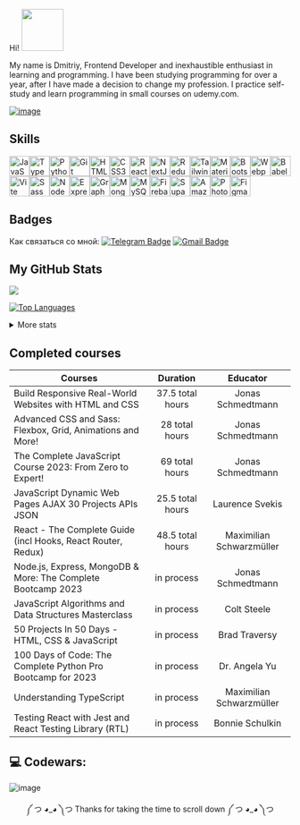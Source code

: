 
Hi! <img src="https://media.giphy.com/media/mGcNjsfWAjY5AEZNw6/giphy.gif" width="75">
<div>My name is Dmitriy, Frontend Developer and inexhaustible enthusiast in learning and programming. I have been studying programming for over a year, after I have made a decision to change my profession. I practice self-study and learn programming in small courses on udemy.com.</div>

[![image](https://github-readme-stats.vercel.app/api/top-langs/?username=DmitriyAngve&layout=compact&langs_count=8&hide=html,css)](https://github.com/DmitriyAngve/github-readme-stats)

<!--![Top Langs](https://github-readme-stats.vercel.app/api/top-langs/?username=DmitriyAngve&size_weight=0.5&count_weight=0.5&langs_count=15)-->

<!--![](http://github-profile-summary-cards.vercel.app/api/cards/most-commit-language?username=DmitriyAngve&theme=default)-->

<!-- <img src="https://media.giphy.com/media/XGqDsE3owV0RO/giphy.gif" width="250">  -->

 
<!-- <h2>Now I'm learning</h2><p>React / Next.js / TypeScript </p><img src="https://media.giphy.com/media/njtPBlbYnHAHK/giphy.gif" width="90">  --> 

<h2>Skills</h2>
<p align="left">

<p align="left">
<a href="https://developer.mozilla.org/en-US/docs/Web/JavaScript" target="_blank" rel="noreferrer"><img src="https://raw.githubusercontent.com/danielcranney/readme-generator/main/public/icons/skills/javascript-colored.svg" width="36" height="36" alt="JavaScript" /></a><a href="https://www.typescriptlang.org/" target="_blank" rel="noreferrer"><img src="https://raw.githubusercontent.com/danielcranney/readme-generator/main/public/icons/skills/typescript-colored.svg" width="36" height="36" alt="TypeScript" /></a><a href="https://www.python.org/" target="_blank" rel="noreferrer"><img src="https://raw.githubusercontent.com/danielcranney/readme-generator/main/public/icons/skills/python-colored.svg" width="36" height="36" alt="Python" /></a><a href="https://git-scm.com/" target="_blank" rel="noreferrer"><img src="https://raw.githubusercontent.com/danielcranney/readme-generator/main/public/icons/skills/git-colored.svg" width="36" height="36" alt="Git" /></a><a href="https://developer.mozilla.org/en-US/docs/Glossary/HTML5" target="_blank" rel="noreferrer"><img src="https://raw.githubusercontent.com/danielcranney/readme-generator/main/public/icons/skills/html5-colored.svg" width="36" height="36" alt="HTML5" /></a><a href="https://www.w3.org/TR/CSS/#css" target="_blank" rel="noreferrer"><img src="https://raw.githubusercontent.com/danielcranney/readme-generator/main/public/icons/skills/css3-colored.svg" width="36" height="36" alt="CSS3" /></a><a href="https://reactjs.org/" target="_blank" rel="noreferrer"><img src="https://raw.githubusercontent.com/danielcranney/readme-generator/main/public/icons/skills/react-colored.svg" width="36" height="36" alt="React" /></a><a href="https://nextjs.org/docs" target="_blank" rel="noreferrer"><img src="https://raw.githubusercontent.com/danielcranney/readme-generator/main/public/icons/skills/nextjs-colored.svg" width="36" height="36" alt="NextJs" /></a><a href="https://redux.js.org/" target="_blank" rel="noreferrer"><img src="https://raw.githubusercontent.com/danielcranney/readme-generator/main/public/icons/skills/redux-colored.svg" width="36" height="36" alt="Redux" /></a><a href="https://tailwindcss.com/" target="_blank" rel="noreferrer"><img src="https://raw.githubusercontent.com/danielcranney/readme-generator/main/public/icons/skills/tailwindcss-colored.svg" width="36" height="36" alt="TailwindCSS" /></a><a href="https://mui.com/" target="_blank" rel="noreferrer"><img src="https://raw.githubusercontent.com/danielcranney/readme-generator/main/public/icons/skills/materialui-colored.svg" width="36" height="36" alt="Material UI" /></a><a href="https://getbootstrap.com/" target="_blank" rel="noreferrer"><img src="https://raw.githubusercontent.com/danielcranney/readme-generator/main/public/icons/skills/bootstrap-colored.svg" width="36" height="36" alt="Bootstrap" /></a><a href="https://webpack.js.org/" target="_blank" rel="noreferrer"><img src="https://raw.githubusercontent.com/danielcranney/readme-generator/main/public/icons/skills/webpack-colored.svg" width="36" height="36" alt="Webpack" /></a><a href="https://babeljs.io/" target="_blank" rel="noreferrer"><img src="https://raw.githubusercontent.com/danielcranney/readme-generator/main/public/icons/skills/babel-colored.svg" width="36" height="36" alt="Babel" /></a><a href="https://vitejs.dev/" target="_blank" rel="noreferrer"><img src="https://raw.githubusercontent.com/danielcranney/readme-generator/main/public/icons/skills/vite-colored.svg" width="36" height="36" alt="Vite" /></a><a href="https://sass-lang.com/" target="_blank" rel="noreferrer"><img src="https://raw.githubusercontent.com/danielcranney/readme-generator/main/public/icons/skills/sass-colored.svg" width="36" height="36" alt="Sass" /></a><a href="https://nodejs.org/en/" target="_blank" rel="noreferrer"><img src="https://raw.githubusercontent.com/danielcranney/readme-generator/main/public/icons/skills/nodejs-colored.svg" width="36" height="36" alt="NodeJS" /></a><a href="https://expressjs.com/" target="_blank" rel="noreferrer"><img src="https://raw.githubusercontent.com/danielcranney/readme-generator/main/public/icons/skills/express-colored.svg" width="36" height="36" alt="Express" /></a><a href="https://graphql.org/" target="_blank" rel="noreferrer"><img src="https://raw.githubusercontent.com/danielcranney/readme-generator/main/public/icons/skills/graphql-colored.svg" width="36" height="36" alt="GraphQL" /></a><a href="https://www.mongodb.com/" target="_blank" rel="noreferrer"><img src="https://raw.githubusercontent.com/danielcranney/readme-generator/main/public/icons/skills/mongodb-colored.svg" width="36" height="36" alt="MongoDB" /></a><a href="https://www.mysql.com/" target="_blank" rel="noreferrer"><img src="https://raw.githubusercontent.com/danielcranney/readme-generator/main/public/icons/skills/mysql-colored.svg" width="36" height="36" alt="MySQL" /></a><a href="https://firebase.google.com/" target="_blank" rel="noreferrer"><img src="https://raw.githubusercontent.com/danielcranney/readme-generator/main/public/icons/skills/firebase-colored.svg" width="36" height="36" alt="Firebase" /></a><a href="https://supabase.io/" target="_blank" rel="noreferrer"><img src="https://raw.githubusercontent.com/danielcranney/readme-generator/main/public/icons/skills/supabase-colored.svg" width="36" height="36" alt="Supabase" /></a><a href="https://aws.amazon.com" target="_blank" rel="noreferrer"><img src="https://raw.githubusercontent.com/danielcranney/readme-generator/main/public/icons/skills/aws-colored.svg" width="36" height="36" alt="Amazon Web Services" /></a><a href="https://www.adobe.com/uk/products/photoshop.html" target="_blank" rel="noreferrer"><img src="https://raw.githubusercontent.com/danielcranney/readme-generator/main/public/icons/skills/photoshop-colored.svg" width="36" height="36" alt="Photoshop" /></a><a href="https://www.figma.com/" target="_blank" rel="noreferrer"><img src="https://raw.githubusercontent.com/danielcranney/readme-generator/main/public/icons/skills/figma-colored.svg" width="36" height="36" alt="Figma" /></a>
                    </p>
                    

<h2>Badges</h2>

Как связаться со мной: [![Telegram Badge](https://img.shields.io/badge/-DmitriiVenediktov-blue?style=flat&logo=Telegram&logoColor=white)](https://t.me/DmitriyAngve) [![Gmail Badge](https://img.shields.io/badge/-Gmail-red?style=flat&logo=Gmail&logoColor=white)](mailto:venediktov.work@gmail.com)


<h2>My GitHub Stats</h2>

<a href="http://www.github.com/DmitriyAngve"><img src="https://github-readme-streak-stats.herokuapp.com/?user=DmitriyAngve&stroke=14b8a6&background=1c1917&ring=14b8a6&fire=14b8a6&currStreakNum=14b8a6&currStreakLabel=14b8a6&sideNums=14b8a6&sideLabels=14b8a6&dates=14b8a6&hide_border=true" /></a>

<a href="https://github.com/DmitriyAngve" align="left"><img src="https://github-readme-stats.vercel.app/api/top-langs/?username=DmitriyAngve&langs_count=8&title_color=14b8a6&text_color=14b8a6&icon_color=14b8a6&bg_color=1c1917&hide_border=true&locale=en&custom_title=Top%20%Languages" alt="Top Languages" /></a>

<div>
<details>
  <summary>More stats</summary>
<a href="https://github-readme-activity-graph.vercel.app/graph?username=DmitriyAngve&theme=github-compact"><img src="https://github-readme-activity-graph.vercel.app/graph?username=DmitriyAngve&theme=github-compact" alt="GitHub Commits Graph" /></a>
</details>
</div>

<h2>Сompleted courses</h2>

| Courses                                                         | Duration         | Educator                |        
| ----------------------------------------------------------------|:---------------: |:-----------------------:|
| Build Responsive Real-World Websites with HTML and CSS          | 37.5 total hours | Jonas Schmedtmann       | 
| Advanced CSS and Sass: Flexbox, Grid, Animations and More!      | 28 total hours   | Jonas Schmedtmann       |
| The Complete JavaScript Course 2023: From Zero to Expert!       | 69 total hours   | Jonas Schmedtmann       |
| JavaScript Dynamic Web Pages AJAX 30 Projects APIs JSON         | 25.5 total hours | Laurence Svekis         |
| React - The Complete Guide (incl Hooks, React Router, Redux)    | 48.5 total hours | Maximilian Schwarzmüller|
| Node.js, Express, MongoDB & More: The Complete Bootcamp 2023    | in process       | Jonas Schmedtmann       |
| JavaScript Algorithms and Data Structures Masterclass           | in process       | Colt Steele             |
| 50 Projects In 50 Days - HTML, CSS & JavaScript                 | in process       | Brad Traversy           |
| 100 Days of Code: The Complete Python Pro Bootcamp for 2023     | in process       | Dr. Angela Yu           |
| Understanding TypeScript                                        | in process       | Maximilian Schwarzmüller|           
| Testing React with Jest and React Testing Library (RTL)         | in process       | Bonnie Schulkin         |  



<h2>💻 Codewars:</h2>

![image](https://www.codewars.com/users/Angve/badges/large)


<div align="center">
<p>༼ つ ◕_◕ ༽つ Thanks for taking the time to scroll down ༼ つ ◕_◕ ༽つ</p>
</div>
